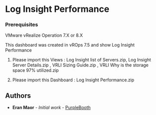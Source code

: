 # Log Insight Performance

### Prerequisites

VMware vRealize Operation 7.X or 8.X

This dashboard was created in vROps 7.5 and show Log Insight Performance

1. Please import this Views : Log Insight list of Servers.zip, Log Insight Server Details.zip , VRLI Sizing Guide.zip , VRLI Why is the storage space 97% utilized.zip

2. Please import this Dashboard : Log Insight Performance.zip

## Authors

* **Eran Maor** - *Initial work* - [PurpleBooth](https://github.com/emaor23)

